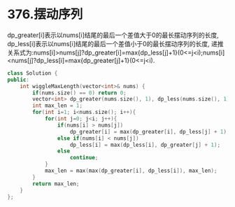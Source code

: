 # 376.摆动序列

dp_greater[i]表示以nums[i]结尾的最后一个差值大于0的最长摆动序列的长度, dp_less[i]表示以nums[i]结尾的最后一个差值小于0的最长摆动序列的长度,
递推关系式为:nums[i]>nums[j]?dp_greater[i]=max{dp_less[j]+1}(0<=j<i);nums[i]<nums[j]?dp_less[i]=max{dp_greater[j]+1}(0<=j<i).

```cpp
class Solution {
public:
    int wiggleMaxLength(vector<int>& nums) {
        if(nums.size() == 0) return 0;
        vector<int> dp_greater(nums.size(), 1), dp_less(nums.size(), 1);
        int max_len = 1;
        for(int i=1; i<nums.size(); i++){
            for(int j=0; j<i; j++){
                if(nums[i] > nums[j])
                    dp_greater[i] = max(dp_greater[i], dp_less[j] + 1);
                else if(nums[i] < nums[j])
                    dp_less[i] = max(dp_less[i], dp_greater[j] + 1);
                else
                    continue;
            }
            max_len = max(max(dp_greater[i], dp_less[i]), max_len);
        }
        return max_len;
    }
};
```
